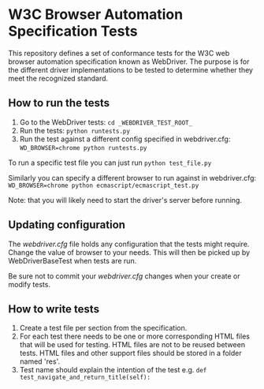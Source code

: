 # W3C Browser Automation Specification Tests

This repository defines a set of conformance tests for the W3C web
browser automation specification known as WebDriver.  The purpose is
for the different driver implementations to be tested to determine
whether they meet the recognized standard.

## How to run the tests

1. Go to the WebDriver tests: `cd _WEBDRIVER_TEST_ROOT_`
2. Run the tests: `python runtests.py`
3. Run the test against a different config specified in webdriver.cfg:
   `WD_BROWSER=chrome python runtests.py`

To run a specific test file you can just run `python test_file.py`

Similarly you can specify a different browser to run against in webdriver.cfg:
  `WD_BROWSER=chrome python ecmascript/ecmascript_test.py`

Note: that you will likely need to start the driver's server before running.

## Updating configuration

The _webdriver.cfg_ file holds any configuration that the tests might
require.  Change the value of browser to your needs.  This will then
be picked up by WebDriverBaseTest when tests are run.

Be sure not to commit your _webdriver.cfg_ changes when your create or modify tests.

## How to write tests

1. Create a test file per section from the specification.
2. For each test there needs to be one or more corresponding HTML
   files that will be used for testing.  HTML files are not to be
   reused between tests. HTML files and other support files
   should be stored in a folder named 'res'.
3. Test name should explain the intention of the test e.g. `def
   test_navigate_and_return_title(self):`